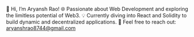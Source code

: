 👋 Hi, I’m Aryansh Rao!
🌐 Passionate about Web Development and exploring the limitless potential of Web3.
💡 Currently diving into React and Solidity to build dynamic and decentralized applications.
📩 Feel free to reach out: aryanshrao8744@gmail.com
